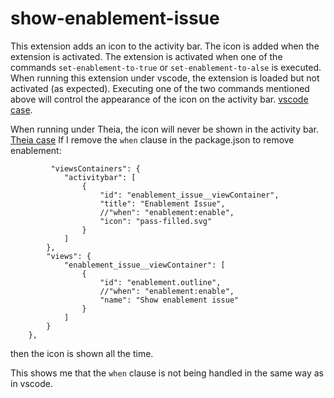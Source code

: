 # show-enablement-issue

This extension adds an icon to the activity bar. The icon is added when the extension is activated.
The extension is activated when one of the commands `set-enablement-to-true` or `set-enablement-to-alse` is executed.
When running this extension under vscode, the extension is loaded but not activated (as expected). Executing one of the two commands mentioned above will control the appearance of the icon on the activity bar.
[vscode case](./vscode_case.gif).

When running under Theia, the icon will never be shown in the activity bar.
[Theia case](./theia_case.gif)
If I remove the `when` clause in the package.json to remove enablement:
```
         "viewsContainers": {
            "activitybar": [
                {
                    "id": "enablement_issue__viewContainer",
                    "title": "Enablement Issue",
                    //"when": "enablement:enable",
                    "icon": "pass-filled.svg"
                }
            ]
        },
        "views": {
            "enablement_issue__viewContainer": [
                {
                    "id": "enablement.outline",
					//"when": "enablement:enable",
					"name": "Show enablement issue"
                }
            ]
        }
	},
```
then the icon is shown all the time.

This shows me that the `when` clause is not being handled in the same way as in vscode.

